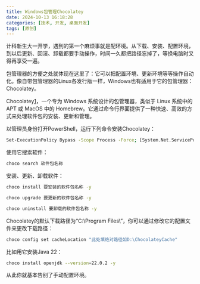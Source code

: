 ```yaml
---
title: Windows包管理Chocolatey
date: 2024-10-13 16:18:28
categories: [技术, 开发, 桌面开发]
tags: [原创]
---
```

计科新生大一开学，遇到的第一个麻烦事就是配环境。从下载、安装、配置环境，到以后更新、回滚、卸载都要手动操作，时间一久都把路径忘掉了，等换电脑时又得再享受一遍。

<!--more-->

包管理器的方便之处就体现在这里了：它可以把配置环境、更新环境等等操作自动化。像自带包管理器的Linux各发行版一样，Windows也有适用于它的包管理器：Chocolatey。

Chocolatey[1](#2862beb1-6032-4e76-a84c-9cc4dd2d8982)，一个专为 Windows 系统设计的包管理器，类似于 Linux 系统中的 APT 或 MacOS 中的 Homebrew。它通过命令行界面提供了一种快速、高效的方式来处理软件包的安装、更新和管理。

以管理员身份打开PowerShell，运行下列命令安装Chocolatey：

```bash
Set-ExecutionPolicy Bypass -Scope Process -Force; [System.Net.ServicePointManager]::SecurityProtocol = [System.Net.ServicePointManager]::SecurityProtocol -bor 3072; iex ((New-Object System.Net.WebClient).DownloadString('https://community.chocolatey.org/install.ps1'))
```

使用它搜索软件：

```bash
choco search 软件包名称
```

安装、更新、卸载软件：

```bash
choco install 要安装的软件包名称 -y

choco upgrade 要更新的软件包名称 -y

choco uninstall 要卸载的软件包名称 -y
```

Chocolatey的默认下载路径为“C:\Program Files\”，你可以通过修改它的配置文件来更改下载路径：

```bash
choco config set cacheLocation "此处填绝对路径如D:\ChocolateyCache"
```

比如用它安装Java 22：

```bash
choco install openjdk --version=22.0.2 -y
```

从此你就基本告别了手动配置环境。
